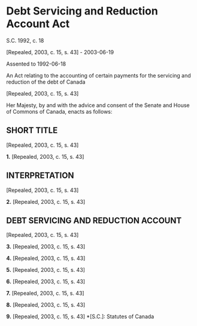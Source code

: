 # Debt Servicing and Reduction Account Act

S.C. 1992, c. 18

[Repealed, 2003, c. 15, s. 43] - 2003-06-19

Assented to 1992-06-18

An Act relating to the accounting of certain payments for the servicing and reduction of the debt of Canada

[Repealed, 2003, c. 15, s. 43]

Her Majesty, by and with the advice and consent of the Senate and House of Commons of Canada, enacts as follows:

## SHORT TITLE

[Repealed, 2003, c. 15, s. 43]

**1.** [Repealed, 2003, c. 15, s. 43]

## INTERPRETATION

[Repealed, 2003, c. 15, s. 43]

**2.** [Repealed, 2003, c. 15, s. 43]

## DEBT SERVICING AND REDUCTION ACCOUNT

[Repealed, 2003, c. 15, s. 43]

**3.** [Repealed, 2003, c. 15, s. 43]

**4.** [Repealed, 2003, c. 15, s. 43]

**5.** [Repealed, 2003, c. 15, s. 43]

**6.** [Repealed, 2003, c. 15, s. 43]

**7.** [Repealed, 2003, c. 15, s. 43]

**8.** [Repealed, 2003, c. 15, s. 43]

**9.** [Repealed, 2003, c. 15, s. 43]
  *[S.C.]: Statutes of Canada
